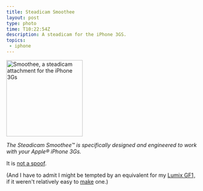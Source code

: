 ```yaml
---
title: Steadicam Smoothee
layout: post
type: photo
time: T10:22:54Z
description: A steadicam for the iPhone 3GS.
topics:
 - iphone
---
```


<img alt="Smoothee, a steadicam attachment for the iPhone 3Gs" title="Smoothee, a steadicam attachment for the iPhone 3Gs" class="clearfix" src="http://dl.dropbox.com/u/84981/blog/u/2010/01/steadicam-left.jpg" width="200" />

_The Steadicam Smoothee&#8482; is specifically designed and engineered to work with your Apple&#174; iPhone 3Gs._

It is [not a spoof](http://www.steadicam.com/smoothee_home.html).

(And I have to admit I might be tempted by an equivalent for my <a href="http://www.amazon.co.uk/gp/product/B002OB494G?ie=UTF8&amp;tag=submirespo-21&amp;linkCode=as2&amp;camp=1634&amp;creative=19450&amp;creativeASIN=B002OB494G">Lumix GF1</a><img src="http://www.assoc-amazon.co.uk/e/ir?t=submirespo-21&amp;l=as2&amp;o=2&amp;a=B002OB494G" width="1" height="1" border="0" alt="" style="border:none !important; margin:0px !important;" />, if it weren't relatively easy to [make](http://steadycam.org/) one.)